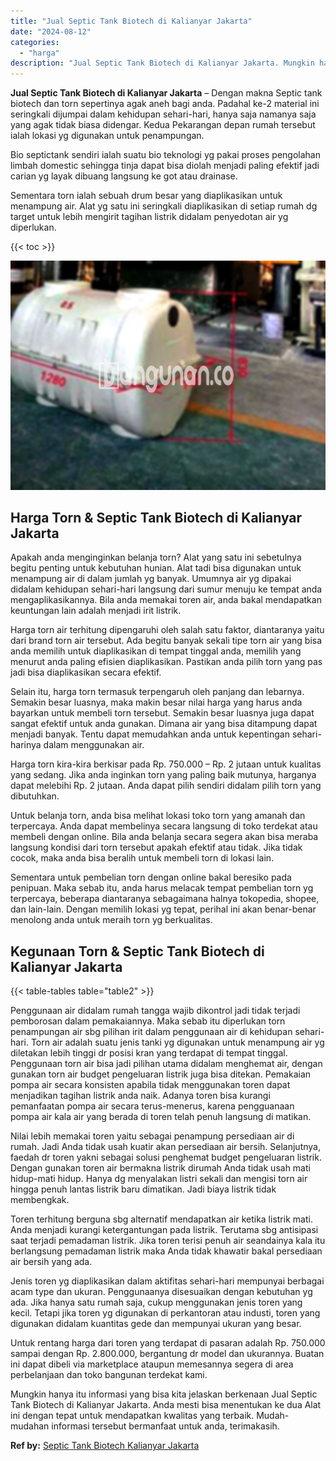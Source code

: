 ```yaml
---
title: "Jual Septic Tank Biotech di Kalianyar Jakarta"
date: "2024-08-12"
categories: 
  - "harga"
description: "Jual Septic Tank Biotech di Kalianyar Jakarta. Mungkin hanya itu informasi yang bisa kita jelaskan berkenaan Jual Septic Tank Biotech di Kalianyar Jakarta. A..."
---
```


**Jual Septic Tank Biotech di Kalianyar Jakarta** – Dengan makna Septic tank biotech dan torn sepertinya agak aneh bagi anda. Padahal ke-2 material ini seringkali dijumpai dalam kehidupan sehari-hari, hanya saja namanya saja yang agak tidak biasa didengar. Kedua Pekarangan depan rumah tersebut ialah lokasi yg digunakan untuk penampungan.

Bio septictank sendiri ialah suatu bio teknologi yg pakai proses pengolahan limbah domestic sehingga tinja dapat bisa diolah menjadi paling efektif jadi carian yg layak dibuang langsung ke got atau drainase.

Sementara torn ialah sebuah drum besar yang diaplikasikan untuk menampung air. Alat yg satu ini seringkali diaplikasikan di setiap rumah dg target untuk lebih mengirit tagihan listrik didalam penyedotan air yg diperlukan.

{{< toc >}}

![Jual Septic Tank Biotech di Kalianyar Jakarta](/images/jual-bio-septictank-04.png)

## Harga Torn & Septic Tank Biotech di Kalianyar Jakarta

Apakah anda menginginkan belanja torn? Alat yang satu ini sebetulnya begitu penting untuk kebutuhan hunian. Alat tadi bisa digunakan untuk menampung air di dalam jumlah yg banyak. Umumnya air yg dipakai didalam kehidupan sehari-hari langsung dari sumur menuju ke tempat anda mengaplikasikannya. Bila anda memakai toren air, anda bakal mendapatkan keuntungan lain adalah menjadi irit listrik.

Harga torn air terhitung dipengaruhi oleh salah satu faktor, diantaranya yaitu dari brand torn air tersebut. Ada begitu banyak sekali tipe torn air yang bisa anda memilih untuk diaplikasikan di tempat tinggal anda, memilih yang menurut anda paling efisien diaplikasikan. Pastikan anda pilih torn yang pas jadi bisa diaplikasikan secara efektif.

Selain itu, harga torn termasuk terpengaruh oleh panjang dan lebarnya. Semakin besar luasnya, maka makin besar nilai harga yang harus anda bayarkan untuk membeli torn tersebut. Semakin besar luasnya juga dapat sangat efektif untuk anda gunakan. Dimana air yang bisa ditampung dapat menjadi banyak. Tentu dapat memudahkan anda untuk kepentingan sehari-harinya dalam menggunakan air.

Harga torn kira-kira berkisar pada Rp. 750.000 – Rp. 2 jutaan untuk kualitas yang sedang. Jika anda inginkan torn yang paling baik mutunya, harganya dapat melebihi Rp. 2 jutaan. Anda dapat pilih sendiri didalam pilih torn yang dibutuhkan.

Untuk belanja torn, anda bisa melihat lokasi toko torn yang amanah dan terpercaya. Anda dapat membelinya secara langsung di toko terdekat atau membeli dengan online. Bila anda belanja secara segera akan bisa meraba langsung kondisi dari torn tersebut apakah efektif atau tidak. Jika tidak cocok, maka anda bisa beralih untuk membeli torn di lokasi lain.

Sementara untuk pembelian torn dengan online bakal beresiko pada penipuan. Maka sebab itu, anda harus melacak tempat pembelian torn yg terpercaya, beberapa diantaranya sebagaimana halnya tokopedia, shopee, dan lain-lain. Dengan memilih lokasi yg tepat, perihal ini akan benar-benar menolong anda untuk meraih torn yg berkualitas.

## Kegunaan Torn & Septic Tank Biotech di Kalianyar Jakarta

{{< table-tables table="table2" >}}

Penggunaan air didalam rumah tangga wajib dikontrol jadi tidak terjadi pemborosan dalam pemakaiannya. Maka sebab itu diperlukan torn penampungan air sbg pilihan irit dalam penggunaan air di kehidupan sehari-hari. Torn air adalah suatu jenis tanki yg digunakan untuk menampung air yg diletakan lebih tinggi dr posisi kran yang terdapat di tempat tinggal. Penggunaan torn air bisa jadi pilihan utama didalam menghemat air, dengan gunakan torn air budget pengeluaran listrik juga bisa ditekan. Pemakaian pompa air secara konsisten apabila tidak menggunakan toren dapat menjadikan tagihan listrik anda naik. Adanya toren bisa kurangi pemanfaatan pompa air secara terus-menerus, karena pengguanaan pompa air kala air yang berada di toren telah penuh langsung di matikan.

Nilai lebih memakai toren yaitu sebagai penampung persediaan air di rumah. Jadi Anda tidak usah kuatir akan persediaan air bersih. Selanjutnya, faedah dr toren yakni sebagai solusi penghemat budget pengeluaran listrik. Dengan gunakan toren air bermakna listrik dirumah Anda tidak usah mati hidup-mati hidup. Hanya dg menyalakan listri sekali dan mengisi torn air hingga penuh lantas listrik baru dimatikan. Jadi biaya listrik tidak membengkak.

Toren terhitung berguna sbg alternatif mendapatkan air ketika listrik mati. Anda menjadi kurangi ketergantungan pada listrik. Terutama sbg antisipasi saat terjadi pemadaman listrik. Jika toren terisi penuh air seandainya kala itu berlangsung pemadaman listrik maka Anda tidak khawatir bakal persediaan air bersih yang ada.

Jenis toren yg diaplikasikan dalam aktifitas sehari-hari mempunyai berbagai acam type dan ukuran. Penggunaanya disesuaikan dengan kebutuhan yg ada. Jika hanya satu rumah saja, cukup menggunakan jenis toren yang kecil. Tetapi jika toren yg digunakan di perkantoran atau industi, toren yang digunakan didalam kuantitas gede dan mempunyai ukuran yang besar.

Untuk rentang harga dari toren yang terdapat di pasaran adalah Rp. 750.000 sampai dengan Rp. 2.800.000, bergantung dr model dan ukurannya. Buatan ini dapat dibeli via marketplace ataupun memesannya segera di area perbelanjaan dan toko bangunan terdekat kami.

Mungkin hanya itu informasi yang bisa kita jelaskan berkenaan Jual Septic Tank Biotech di Kalianyar Jakarta. Anda mesti bisa menentukan ke dua Alat ini dengan tepat untuk mendapatkan kwalitas yang terbaik. Mudah-mudahan informasi tersebut bermanfaat untuk anda, terimakasih.

**Ref by:** [Septic Tank Biotech Kalianyar Jakarta](https://id.wikipedia.org/wiki/Septic)
